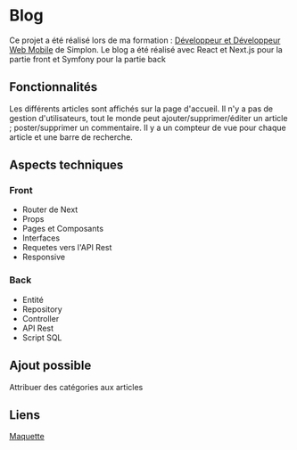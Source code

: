 # Blog

Ce projet a été réalisé lors de ma formation : [Développeur et Développeur Web Mobile](https://simplon.co/formation/developpeur-web-et-web-mobile/11) de Simplon. Le blog a été réalisé avec React et Next.js pour la partie front et Symfony pour la partie back

## Fonctionnalités

Les différents articles sont affichés sur la page d'accueil. Il n'y a pas de gestion d'utilisateurs, tout le monde peut ajouter/supprimer/éditer un article ; poster/supprimer un commentaire. Il y a un compteur de vue pour chaque article et une barre de recherche.

## Aspects techniques
### Front
- Router de Next
- Props
- Pages et Composants
- Interfaces
- Requetes vers l'API Rest
- Responsive

### Back
- Entité
- Repository
- Controller
- API Rest
- Script SQL

## Ajout possible

Attribuer des catégories aux articles

## Liens

[Maquette](https://www.figma.com/file/HKhFOC0CAeaGgnNb7u39px/Untitled?node-id=0%3A1&t=wCPkybdjuJ9RnfJx-1)
